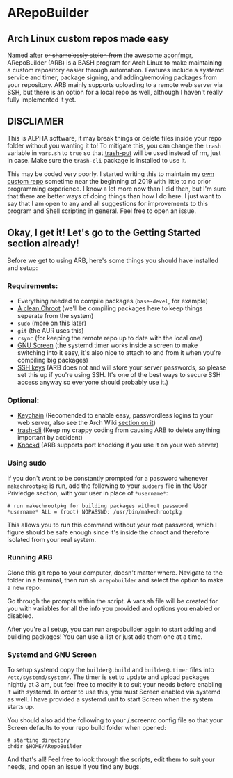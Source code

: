 # ARepoBuilder
## Arch Linux custom repos made easy

Named after ~~or shamelessly stolen from~~ the awesome [aconfmgr](https://github.com/CyberShadow/aconfmgr), ARepoBuilder (ARB) is a BASH program for Arch Linux to make maintaining a custom repository easier through automation. Features include a systemd service and timer, package signing, and adding/removing packages from your repository. ARB mainly supports uploading to a remote web server via SSH, but there is an option for a local repo as well, although I haven't really fully implemented it yet.

## DISCLIAMER
This is ALPHA software, it may break things or delete files inside your repo folder without you wanting it to! To mitigate this, you can change the `trash` variable in `vars.sh` to `true` so that [trash-put](https://github.com/andreafrancia/trash-cli) will be used instead of rm, just in case. Make sure the `trash-cli` package is installed to use it. 

This may be coded very poorly. I started writing this to maintain my [own custom repo](https://aur.andontie.net/) sometime near the beginning of 2019 with little to no prior programming experience. I know a lot more now than I did then, but I'm sure that there are better ways of doing things than how I do here. I just want to say that I am open to any and all suggestions for improvements to this program and Shell scripting in general. Feel free to open an issue.

## Okay, I get it! Let's go to the Getting Started section already!
Before we get to using ARB, here's some things you should have installed and setup:
### Requirements:
- Everything needed to compile packages (`base-devel`, for example)
- [A clean Chroot](https://wiki.archlinux.org/index.php/DeveloperWiki:Building_in_a_clean_chroot) (we'll be compiling packages here to keep things seperate from the system)
- `sudo` (more on this later)
- `git` (the AUR uses this)
- `rsync` (for keeping the remote repo up to date with the local one)
- [GNU Screen](https://wiki.archlinux.org/index.php/GNU_Screen) (the systemd timer works inside a screen to make switching into it easy, it's also nice to attach to and from it when you're compiling big packages)
- [SSH keys](https://wiki.archlinux.org/index.php/SSH_keys) (ARB does not and will store your server passwords, so please set this up if you're using SSH. It's one of the best ways to secure SSH access anyway so everyone should probably use it.)

### Optional:
- [Keychain](https://www.funtoo.org/Keychain) (Recomended to enable easy, passwordless logins to your web server, also see the Arch Wiki [section on it](https://wiki.archlinux.org/index.php/SSH_keys#Keychain))
- [trash-cli](https://github.com/andreafrancia/trash-cli) (Keep my crappy coding from causing ARB to delete anything important by accident)
- [Knockd](https://wiki.archlinux.org/index.php/Port_knocking) (ARB supports port knocking if you use it on your web server)

### Using sudo
If you don't want to be constantly prompted for a password whenever `makechrootpkg` is run, add the following to your `sudoers` file in the User Privledge section, with your user in place of `*username*`:

```
# run makechrootpkg for building packages without password
*username* ALL = (root) NOPASSWD: /usr/bin/makechrootpkg
```

This allows you to run this command without your root password, which I figure should be safe enough since it's inside the chroot and therefore isolated from your real system.

### Running ARB
Clone this git repo to your computer, doesn't matter where. Navigate to the folder in a terminal, then run `sh arepobuilder` and select the option to make a new repo.

Go through the prompts within the script. A vars.sh file will be created for you with variables for all the info you provided and options you enabled or disabled.

After you're all setup, you can run arepobuilder again to start adding and building packages! You can use a list or just add them one at a time.

### Systemd and GNU Screen
To setup systemd copy the `builder@.build` and `builder@.timer` files into `/etc/systemd/system/`. The timer is set to update and upload packages nightly at 3 am, but feel free to modify it to suit your needs before enabling it with systemd. In order to use this, you must Screen enabled via systemd as well. I have provided a systemd unit to start Screen when the system starts up.

You should also add the following to your /.screenrc config file so that your Screen defaults to your repo build folder when opened:
```
# starting directory
chdir $HOME/ARepoBuilder
```

And that's all! Feel free to look through the scripts, edit them to suit your needs, and open an issue if you find any bugs.